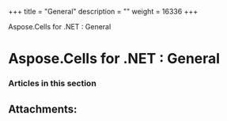 +++
title = "General" 
description = "" 
weight = 16336 
+++

Aspose.Cells for .NET : General  

# Aspose.Cells for .NET : General


### Articles in this section

           

## Attachments:


